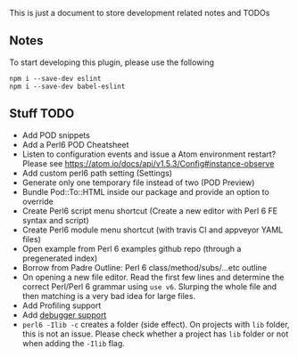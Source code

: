 This is just a document to store development related notes and TODOs

## Notes
To start developing this plugin, please use the following
```
npm i --save-dev eslint
npm i --save-dev babel-eslint
```

## Stuff TODO

- Add POD snippets
- Add a Perl6 POD Cheatsheet
- Listen to configuration events and issue a Atom environment restart?
Please see https://atom.io/docs/api/v1.5.3/Config#instance-observe
- Add custom perl6 path setting (Settings)
- Generate only one temporary file instead of two (POD Preview)
- Bundle Pod::To::HTML inside our package and provide an option to override
- Create Perl6 script menu shortcut (Create a new editor with Perl 6 FE syntax
  and script<tab>)
- Create Perl6 module menu shortcut (with travis CI and appveyor YAML files)
- Open example from Perl 6 examples github repo (through a pregenerated index)
- Borrow from Padre Outline: Perl 6 class/method/subs/...etc outline
- On opening a new file editor. Read the first few lines and determine the
  correct Perl/Perl 6 grammar using `use v6`. Slurping the whole file and then
  matching is a very bad idea for large files.
- Add Profiling support
- Add [debugger support](https://atom.io/packages/python-debugger)
- `perl6 -Ilib -c` creates a folder (side effect). On projects with `lib` folder,
  this is not an issue. Please check whether a project has `lib` folder or not
  when adding the `-Ilib` flag.

